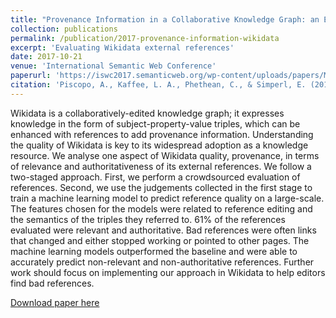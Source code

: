```yaml
---
title: "Provenance Information in a Collaborative Knowledge Graph: an Evaluation of Wikidata External References"
collection: publications
permalink: /publication/2017-provenance-information-wikidata
excerpt: 'Evaluating Wikidata external references'
date: 2017-10-21
venue: 'International Semantic Web Conference'
paperurl: 'https://iswc2017.semanticweb.org/wp-content/uploads/papers/MainProceedings/71.pdf'
citation: 'Piscopo, A., Kaffee, L. A., Phethean, C., & Simperl, E. (2017, October). Provenance Information in a Collaborative Knowledge Graph: an Evaluation of Wikidata External References. In International Semantic Web Conference (pp. 542-558). Springer, Cham.'
---
```

Wikidata is a collaboratively-edited knowledge graph; it expresses knowledge in the form of subject-property-value triples, which can be enhanced with references to add provenance information. Understanding the quality of Wikidata is key to its widespread adoption as a knowledge resource. We analyse one aspect of Wikidata quality, provenance, in terms of relevance and authoritativeness of its external references. We follow a two-staged approach. First, we perform a crowdsourced evaluation of references. Second, we use the judgements collected in the first stage to train a machine learning model to predict reference quality on a large-scale. The features chosen for the models were related to reference editing and the semantics of the triples they referred to. 61% of the references evaluated were relevant and authoritative. Bad references were often links that changed and either stopped working or pointed to other pages. The machine learning models outperformed the baseline and were able to accurately predict non-relevant and non-authoritative references. Further work should focus on implementing our approach in Wikidata to help editors find bad references.

[Download paper here](https://iswc2017.semanticweb.org/wp-content/uploads/papers/MainProceedings/71.pdf)